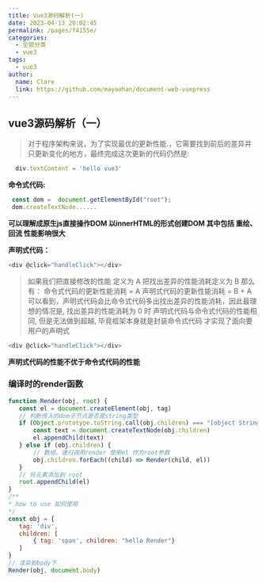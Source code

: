 ```yaml
---
title: Vue3源码解析(一)
date: 2023-04-13 20:02:45
permalink: /pages/f4155e/
categories: 
  - 全部分类
  - vue3
tags: 
  - vue3
author: 
  name: Clare
  link: https://github.com/mayaohan/document-web-vuepress
---
```

## vue3源码解析（一）


 > 对于程序架构来说，为了实现最优的更新性能.，它需要找到前后的差异并只更新变化的地方，最终完成这次更新的代码仍然是:

 <!-- more -->
 
 ``` js
   div.textContent = 'hello vue3'
 ```
 **命令式代码:** 
 ``` js
  const dom =  document.getElementById("root");    
  dom.createTextNode......  
  ```
 **可以理解成原生js直接操作DOM 以innerHTML的形式创建DOM 其中包括 重绘、回流 性能影响很大**
 
 **声明式代码：**
  ``` js
  <div @click="handleClick"></div>
  ```
 > 如果我们把直接修改的性能 定义为 A  把找出差异的性能消耗定义为 B 那么有：
 > 命令式代码的更新性能消耗  = A
 > 声明式代码的更新性能消耗  =  B + A
 > 可以看到，声明式代码会比命令式代码多出找出差异的性能消耗，因此最理想的情况是, 找出差异的性能消耗为 0 时
 > 声明式代码与命令式代码的性能相同, 但是无法做到超越, 毕竟框架本身就是封装命令式代码 才实现了面向要用户的声明式  
 ``` js
 <div @click="handleClick"></div>
 ``` 
 **声明式代码的性能不优于命令式代码的性能**



 ### 编译时的render函数
 
 ``` js
function Render(obj, root) {
    const el = document.createElement(obj, tag)
    // 判断传入的dom子节点是否是string类型
    if (Object.prototype.toString.call(obj.children) === "[object String]") {
        const text = document.createTextNode(obj.children)
        el.appendChild(text)
    } else if (obj.children) {
        // 数组、递归调用render 使用el 作为root参数 
        obj.children.forEach((child) => Render(child, el))
    }
    // 将元素添加到 root
    root.appendChild(el)
}
/**
 * how to use 如何使用
 */
const obj = {
    tag: 'div',
    children: [
        { tag: 'span', children: "hello Render"}
    ]
}
// 渲染到body下
Render(obj, document.body)
```

